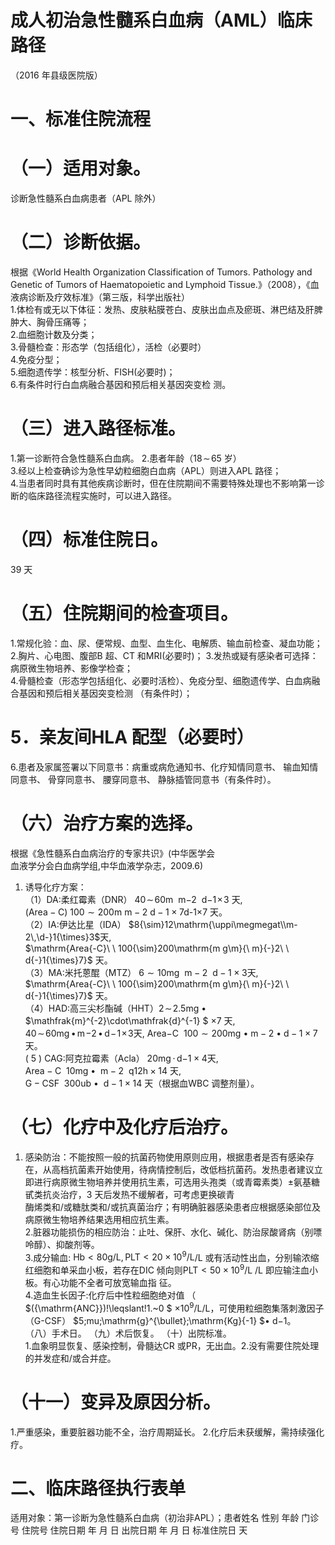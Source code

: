 # 成人初治急性髓系白血病（AML）临床路径  
（2016 年县级医院版）  
# 一、标准住院流程  
# （一）适用对象。  
诊断急性髓系白血病患者（APL 除外）  
# （二）诊断依据。  
根据《World Health Organization Classification of  Tumors.  Pathology  and  Genetic  of  Tumors  of  Haematopoietic and Lymphoid Tissue.》（2008），《血液病诊断及疗效标准》（第三版，科学出版社）  
1.体检有或无以下体征：发热、皮肤粘膜苍白、皮肤出血点及瘀斑、淋巴结及肝脾肿大、胸骨压痛等；  
2.血细胞计数及分类；  
3.骨髓检查：形态学（包括组化），活检（必要时）  
4.免疫分型；  
5.细胞遗传学：核型分析、FISH(必要时)；  
6.有条件时行白血病融合基因和预后相关基因突变检 测。  
# （三）进入路径标准。  
1.第一诊断符合急性髓系白血病。 2.患者年龄（$18\!\sim\!65$ 岁）  
3.经以上检查确诊为急性早幼粒细胞白血病（APL）则进入APL 路径；  
4.当患者同时具有其他疾病诊断时，但在住院期间不需要特殊处理也不影响第一诊断的临床路径流程实施时，可以进入路径。  
# （四）标准住院日。  
39 天  
# （五）住院期间的检查项目。  
1.常规化验：血、尿、便常规、血型、血生化、电解质、输血前检查、凝血功能；          2.胸片、心电图、腹部B 超、CT 和MRI(必要时)； 3.发热或疑有感染者可选择：病原微生物培养、影像学检查；  
4.骨髓检查（形态学包括组化、必要时活检）、免疫分型、细胞遗传学、白血病融合基因和预后相关基因突变检测 （有条件时）；  
# 5．亲友间HLA 配型（必要时）  
6.患者及家属签署以下同意书：病重或病危通知书、化疗知情同意书、 输血知情同意书、 骨穿同意书、 腰穿同意书、 静脉插管同意书（有条件时）。  
# （六）治疗方案的选择。  
根据《急性髓系白血病治疗的专家共识》(中华医学会  
血液学分会白血病学组,中华血液学杂志，2009.6)  
1. 诱导化疗方案：  
（1）DA:柔红霉素（DNR） $40\!\sim\!60\mathrm{{m}\ \ m\mathrm{{-}2\ \ d\mathrm{{-}1\!\times\!3}}}$ 天,  
$\mathrm{(Area-C)\ }100{\sim}200\mathrm{m}\ \mathrm{m}{-}2\ \mathrm{d}{-}1{\times}7$d-1×7 天。  
（2）IA:伊达比星（IDA） $8{\sim}12\mathrm{\uppi\megmegat\\m-2\,\d-}1{\times}3$天,  
$\mathrm{Area{-C}\ \ 100{\sim}200\mathrm{m g\m}{\ m}{-}2\ \ d{-}1{\times}7}$ 天。  
（3）MA:米托蒽醌（MTZ） $6{\sim}10\mathrm{{m}g\ \ m{-}2\ \ d{-}1\times3}$天,  
$\mathrm{Area{-C}\ \ 100{\sim}200\mathrm{m g\m}{\ m}{-}2\ \ d{-}1{\times}7}$ 天。  
（4）HAD:高三尖杉酯碱（HHT）$2\!\sim\!2$.5mg • $\mathfrak{m}^{-2}\cdot\mathfrak{d}^{-1}
$ $\times7$ 天,  
$40\!\sim\!60\mathrm{mg}\,\bullet\,\mathrm{m}\!\mathrm{-2}\,\bullet\,\mathrm{d}\!\mathrm{-}\!1\!\times\!3$天, $\mathrm{Area{-C}\ \ 100{\sim}200\mathrm{m g\ \bullet\ m{-}2\ \bullet\ d{-}1\times7}}$ 天。  
( 5 )  CAG:阿克拉霉素（Acla） ${20\mathrm{mg}}\,\cdot\,\mathrm{d-}1\times4$天,  
$\mathrm{Area-C\ \ 10mg\:\bullet\:\ m-2\:\ \mathrm{q}12\mathrm{h}\times14}$ 天,  
$\mathrm{G-CSF\:\:300ub\:\bullet\:\:d-1\times14}$ 天（根据血WBC 调整剂量）。  
# （七）化疗中及化疗后治疗。  
1. 感染防治：不能按照一般的抗菌药物使用原则应用，根据患者是否有感染存在，从高档抗菌素开始使用，待病情控制后，改低档抗菌药。发热患者建议立即进行病原微生物培养并使用抗生素，可选用头孢类（或青霉素类）±氨基糖甙类抗炎治疗，3 天后发热不缓解者，可考虑更换碳青  
酶烯类和/或糖肽类和/或抗真菌治疗；有明确脏器感染患者应根据感染部位及病原微生物培养结果选用相应抗生素。  
2.脏器功能损伤的相应防治：止吐、保肝、水化、碱化、防治尿酸肾病（别嘌呤醇）、抑酸剂等。  
3.成分输血: $\mathrm{Hb<80g/L,P L T<20{\times}10^{9}/L}$/L 或有活动性出血，分别输浓缩红细胞和单采血小板，若存在DIC 倾向则PLT$<50{\times}10^{9}/\mathrm{L}$ /L 即应输注血小板。有心功能不全者可放宽输血指 征。  
4.造血生长因子:化疗后中性粒细胞绝对值 （ $({\mathrm{ANC}})\!\leqslant\!1.~0
$ $\times10^{9}/\mathrm{L}$/L，可使用粒细胞集落刺激因子（G-CSF） $5\;mu\;\mathrm{g}^{\bullet}\;\mathrm{Kg}{-1}
$• $\mathrm{d}{-1}$。  
（八）手术日。 （九）术后恢复。 （十）出院标准。  
1.血象明显恢复、感染控制，骨髓达CR 或PR，无出血。2.没有需要住院处理的并发症和/或合并症。  
#     （十一）变异及原因分析。  
1.严重感染，重要脏器功能不全，治疗周期延长。 2.化疗后未获缓解，需持续强化疗。  
# 二、临床路径执行表单  
适用对象：第一诊断为急性髓系白血病（初治非APL）；患者姓名             性别    年龄        门诊号         住院号           住院日期       年  月  日   出院日期      年  月   日  标准住院日      天  
